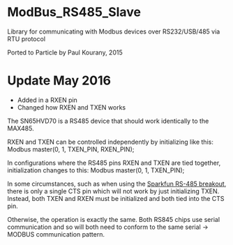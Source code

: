# ModBus_RS485_Slave

Library for communicating with Modbus devices over RS232/USB/485 via RTU protocol

Ported to Particle by Paul Kourany, 2015

# Update May 2016

- Added in a RXEN pin
- Changed how RXEN and TXEN works

The SN65HVD70 is a RS485 device that should work identically to the MAX485.

RXEN and TXEN can be controlled independently by initializing like this: 
 Modbus master(0, 1, TXEN_PIN, RXEN_PIN); 

In configurations where the RS485 pins RXEN and TXEN are tied together, initialization changes to this:
 Modbus master(0, 1, TXEN_PIN);
 
In some circumstances, such as when using the [Sparkfun RS-485 breakout](https://www.sparkfun.com/products/10124), there is only a single CTS pin which will not work by just initializing TXEN. Instead, both TXEN and RXEN must be initialized and both tied into the CTS pin.

Otherwise, the operation is exactly the same. Both RS845 chips use serial communication and so will both need to conform to the same serial -> MODBUS communication pattern.
